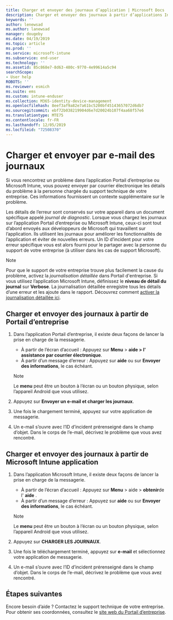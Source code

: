 ```yaml
---
title: Charger et envoyer des journaux d’application | Microsoft Docs
description: Charger et envoyer des journaux à partir d’applications Intune
keywords: ''
author: lenewsad
ms.author: lanewsad
manager: dougeby
ms.date: 04/19/2019
ms.topic: article
ms.prod: ''
ms.service: microsoft-intune
ms.subservice: end-user
ms.technology: ''
ms.assetid: 85c868e7-8d63-480c-9770-4e99614a5c94
searchScope:
- User help
ROBOTS: ''
ms.reviewer: esmich
ms.suite: ems
ms.custom: intune-enduser
ms.collection: M365-identity-device-management
ms.openlocfilehash: 8eef3af9a82e7a61bc5200bf45143657072d6db7
ms.sourcegitcommit: ebf72b038219904d6e7d20024b107f4aa68f57e6
ms.translationtype: MTE75
ms.contentlocale: fr-FR
ms.lasthandoff: 12/05/2019
ms.locfileid: "72508370"
---
```

# <a name="upload-and-email-logs"></a>Charger et envoyer par e-mail des journaux  

Si vous rencontrez un problème dans l’application Portail d’entreprise ou Microsoft Intune, vous pouvez envoyer par courrier électronique les détails du problème à la personne chargée du support technique de votre entreprise. Ces informations fournissent un contexte supplémentaire sur le problème.  

Les détails de l’erreur sont conservés sur votre appareil dans un document spécifique appelé _journal de diagnostic_. Lorsque vous chargez les journaux sur l’application Portail d’entreprise ou Microsoft Intune, ceux-ci sont tout d’abord envoyés aux développeurs de Microsoft qui travaillent sur l’application. Ils utilisent les journaux pour améliorer les fonctionnalités de l’application et éviter de nouvelles erreurs. Un ID d’incident pour votre erreur spécifique vous est alors fourni pour le partager avec la personne du support de votre entreprise (à utiliser dans les cas de support Microsoft).  

> [!Note]
> Pour que le support de votre entreprise trouve plus facilement la cause du problème, activez la _journalisation détaillée_ dans Portail d'entreprise. Si vous utilisez l’application Microsoft Intune, définissez le **niveau de détail du journal** sur **Verbose**. La journalisation détaillée enregistre tous les détails d’une erreur et les ajoute dans le rapport. Découvrez comment [activer la journalisation détaillée ici](use-verbose-logging-to-help-your-it-administrator-fix-device-issues-android.md).  

## <a name="upload-and-email-logs-from-company-portal"></a>Charger et envoyer des journaux à partir de Portail d’entreprise  

1. Dans l’application Portail d’entreprise, il existe deux façons de lancer la prise en charge de la messagerie.
    * À partir de l’écran d’accueil : Appuyez sur **Menu** > **aide > l'** **assistance par courrier électronique**.  
    * À partir d’un message d’erreur : Appuyez sur **aide** ou sur **Envoyer des informations**, le cas échéant.  

    > [!NOTE]
    > Le **menu** peut être un bouton à l’écran ou un bouton physique, selon l’appareil Android que vous utilisez.  

3. Appuyez sur **Envoyer un e-mail et charger les journaux**.  
4. Une fois le chargement terminé, appuyez sur votre application de messagerie. 
5. Un e-mail s’ouvre avec l’ID d’incident prérenseigné dans le champ d’objet. Dans le corps de l’e-mail, décrivez le problème que vous avez rencontré.    


## <a name="upload-and-email-logs-from-microsoft-intune-app"></a>Charger et envoyer des journaux à partir de Microsoft Intune application   

1. Dans l’application Microsoft Intune, il existe deux façons de lancer la prise en charge de la messagerie.  
    * À partir de l’écran d’accueil : Appuyez sur **Menu** > aide > **obtenir**de l' **aide** .  
    * À partir d’un message d’erreur : Appuyez sur **aide** ou sur **Envoyer des informations**, le cas échéant.  

    > [!NOTE]
    > Le **menu** peut être un bouton à l’écran ou un bouton physique, selon l’appareil Android que vous utilisez.

3. Appuyez sur **CHARGER LES JOURNAUX**.  
4. Une fois le téléchargement terminé, appuyez sur **e-mail** et sélectionnez votre application de messagerie.  
5. Un e-mail s’ouvre avec l’ID d’incident prérenseigné dans le champ d’objet. Dans le corps de l’e-mail, décrivez le problème que vous avez rencontré.  

## <a name="next-steps"></a>Étapes suivantes  

Encore besoin d’aide ? Contactez le support technique de votre entreprise. Pour obtenir ses coordonnées, consultez le [site web du Portail d’entreprise](https://go.microsoft.com/fwlink/?linkid=2010980).

